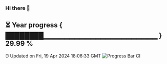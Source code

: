 ### Hi there 👋
⏳ Year progress { ████████▁▁▁▁▁▁▁▁▁▁▁▁▁▁▁▁▁▁▁▁▁▁ } 29.99 %
---
⏰ Updated on Fri, 19 Apr 2024 18:06:33 GMT
![Progress Bar CI](https://github.com/Moyi321/Moyi321/workflows/Progress%20Bar%20CI/badge.svg)
